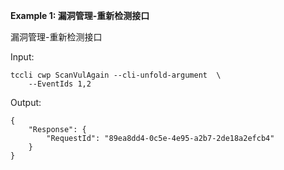 **Example 1: 漏洞管理-重新检测接口**

漏洞管理-重新检测接口

Input: 

```
tccli cwp ScanVulAgain --cli-unfold-argument  \
    --EventIds 1,2
```

Output: 
```
{
    "Response": {
        "RequestId": "89ea8dd4-0c5e-4e95-a2b7-2de18a2efcb4"
    }
}
```

